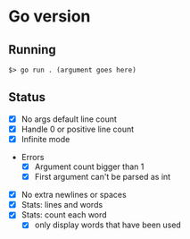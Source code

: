 # Go version

## Running

```
$> go run . (argument goes here)
```

## Status
- [x] No args default line count
- [x] Handle 0 or positive line count
- [x] Infinite mode
- Errors
	- [x] Argument count bigger than 1
	- [x] First argument can't be parsed as int
- [x] No extra newlines or spaces
- [x] Stats: lines and words
- [x] Stats: count each word
	- [x] only display words that have been used